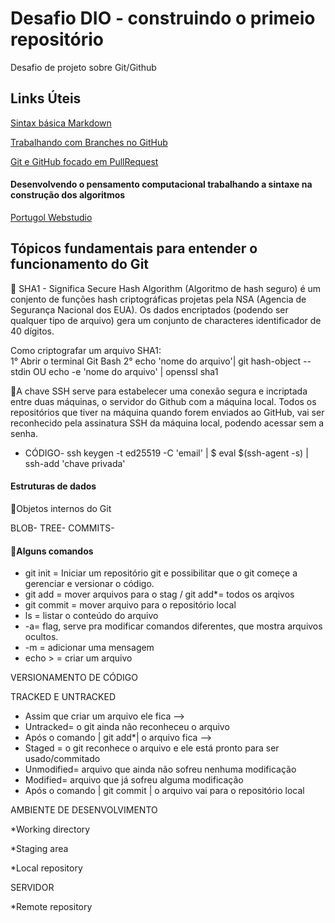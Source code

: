 # Desafio DIO - construindo o primeio repositório 
Desafio de projeto sobre Git/Github

## Links Úteis

[Sintax básica Markdown](https://www.markdownguide.org/basic-syntax/)

[Trabalhando com Branches no GitHub](https://web.dio.me/course/trabalhando-com-branches-no-github/learning/32d05c5a-53b7-4f1d-a798-b9a8658240de) 

[Git e GitHub focado em PullRequest](https://web.dio.me/course/git-e-github-focado-em-pullrequest/learning/7ee9e586-a200-41de-a075-fd6a7b4b5a1e)

#### Desenvolvendo o pensamento computacional trabalhando a sintaxe na construção dos algoritmos 

[Portugol Webstudio](https://dgadelha.github.io/Portugol-Webstudio/)


## Tópicos fundamentais para entender o funcionamento do Git 

💠 SHA1 - Significa Secure Hash Algorithm (Algoritmo de hash seguro) é um conjento de funções hash criptográficas projetas pela NSA (Agencia de Segurança Nacional dos EUA). Os dados encriptados (podendo ser qualquer tipo de arquivo) gera um conjunto de characteres identificador de 40 dígitos.

Como criptografar um arquivo SHA1:    
1° Abrir o terminal Git Bash
2° echo 'nome do arquivo'| git hash-object --stdin
OU echo -e 'nome do arquivo' | openssl sha1

💠A chave SSH serve para estabelecer uma conexão segura e incriptada entre duas máquinas, o servidor do Github com a máquina local.  Todos os repositórios que tiver na máquina quando forem enviados ao GitHub, vai ser reconhecido pela assinatura SSH da máquina local, podendo acessar sem a senha. 
* CÓDIGO- ssh keygen -t ed25519 -C 'email'   |  $ eval $(ssh-agent -s)  | ssh-add 'chave privada'


#### Estruturas de dados

💠Objetos internos do Git

BLOB-
TREE-
COMMITS-

#### 💠Alguns comandos 

* git init = Iniciar um repositório git e possibilitar que o git começe a gerenciar e versionar o código.
* git add = mover arquivos para o stag / git add*= todos os arqivos
* git commit = mover arquivo para o repositório local
* ls = listar o conteúdo do arquivo 
* -a= flag, serve pra modificar comandos diferentes, que mostra arquivos ocultos.
* -m = adicionar uma mensagem
* echo > = criar um arquivo

VERSIONAMENTO DE CÓDIGO

TRACKED E UNTRACKED
* Assim que criar um arquivo ele fica -->
* Untracked= o git ainda não reconheceu o arquivo
* Após o comando | git add*| o arquivo fica -->
* Staged = o git reconhece o arquivo e ele está pronto para ser usado/commitado
* Unmodified= arquivo que ainda não sofreu nenhuma modificação 
* Modified= arquivo que já sofreu alguma modificação
* Após o comando | git commit | o arquivo vai para o repositório local 

AMBIENTE DE DESENVOLVIMENTO 

*Working directory

*Staging area

*Local repository

SERVIDOR

*Remote repository



